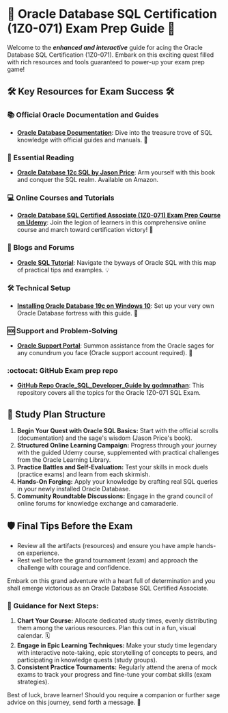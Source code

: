 # 🌟 Oracle Database SQL Certification (1Z0-071) Exam Prep Guide 🌟

Welcome to the **_enhanced and interactive_** guide for acing the Oracle Database SQL Certification (1Z0-071). Embark on this exciting quest filled with rich resources and tools guaranteed to power-up your exam prep game!

## 🛠️ Key Resources for Exam Success 🛠️

### 📚 Official Oracle Documentation and Guides
- **[Oracle Database Documentation](https://docs.oracle.com/en/database/)**: Dive into the treasure trove of SQL knowledge with official guides and manuals. 📖

### 📖 Essential Reading
- **[Oracle Database 12c SQL by Jason Price](https://www.amazon.com/Oracle-Database-12c-SQL-Jason/dp/0071799354)**: Arm yourself with this book and conquer the SQL realm. Available on Amazon.

### 💻 Online Courses and Tutorials
- **[Oracle Database SQL Certified Associate (1Z0-071) Exam Prep Course on Udemy](https://www.udemy.com/courses/search/?src=ukw&q=oracle-database-sql-certified-associate-1z0-071)**: Join the legion of learners in this comprehensive online course and march toward certification victory! 🏅

### 🧠 Blogs and Forums
- **[Oracle SQL Tutorial](https://www.oracletutorial.com/)**: Navigate the byways of Oracle SQL with this map of practical tips and examples. 💡

### 🛠️ Technical Setup
- **[Installing Oracle Database 19c on Windows 10](https://www.oracle.com/database/technologies/)**: Set up your very own Oracle Database fortress with this guide. 🏰

### 🆘 Support and Problem-Solving
- **[Oracle Support Portal](https://support.oracle.com/knowledge/Oracle%20Database%20Products/742060_1.html)**: Summon assistance from the Oracle sages for any conundrum you face (Oracle support account required). 🧙

### :octocat: GitHub Exam prep repo
- **[GitHub Repo Oracle_SQL_Developer_Guide by godmnathan](https://github.com/skunkworksza/ken099-lunde-Exam-Prep-1Z0-071-Oracle_SQL_Developer_Guide)**: This repository covers all the topics for the Oracle 1Z0-071 SQL Exam.

## 📅 Study Plan Structure

1. **Begin Your Quest with Oracle SQL Basics:** Start with the official scrolls (documentation) and the sage's wisdom (Jason Price's book).
2. **Structured Online Learning Campaign:** Progress through your journey with the guided Udemy course, supplemented with practical challenges from the Oracle Learning Library.
3. **Practice Battles and Self-Evaluation:** Test your skills in mock duels (practice exams) and learn from each skirmish.
4. **Hands-On Forging:** Apply your knowledge by crafting real SQL queries in your newly installed Oracle Database.
5. **Community Roundtable Discussions:** Engage in the grand council of online forums for knowledge exchange and camaraderie.

## 🛡️ Final Tips Before the Exam

- Review all the artifacts (resources) and ensure you have ample hands-on experience.
- Rest well before the grand tournament (exam) and approach the challenge with courage and confidence.

Embark on this grand adventure with a heart full of determination and you shall emerge victorious as an Oracle Database SQL Certified Associate.

### 🧭 Guidance for Next Steps:

1. **Chart Your Course:** Allocate dedicated study times, evenly distributing them among the various resources. Plan this out in a fun, visual calendar. 🗓️
2. **Engage in Epic Learning Techniques:** Make your study time legendary with interactive note-taking, epic storytelling of concepts to peers, and participating in knowledge quests (study groups).
3. **Consistent Practice Tournaments:** Regularly attend the arena of mock exams to track your progress and fine-tune your combat skills (exam strategies).

Best of luck, brave learner! Should you require a companion or further sage advice on this journey, send forth a message. 💌
